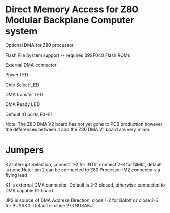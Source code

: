# Direct Memory Access for Z80 Modular Backplane Computer system

Optional DMA for Z80 processor

Flash File System support -- requires 39SF040 Flash ROMs

External DMA connector

Power LED

Chip Select LED

DMA transfer LED

DMA Ready LED

Default IO ports $E0-$E1

Note: The Z80 DMA V2 board has not yet gone to PCB production however the differences between it and the Z80 DMA V1 board are very minor.

# Jumpers

K2 Interrupt Selection, connect 1-2 for INT#, connect 2-3 for NMI#, default is none
Note: pin 2 can be connected to Z80 Processor IM2 connector via flying lead

K1 is external DMA connector.  Default is 2-3 closed, otherwise connected to DMA capable IO board

JP2 is source of DMA Address Direction, close 1-2 for BAIb# or close 2-3 for BUSAK#. Default is close 2-3 BUSAK#
